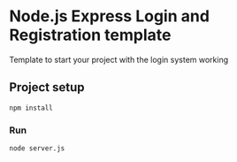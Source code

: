 # Node.js Express Login and Registration template
Template to start your project with the login system working
## Project setup
```
npm install
```

### Run
```
node server.js
```
